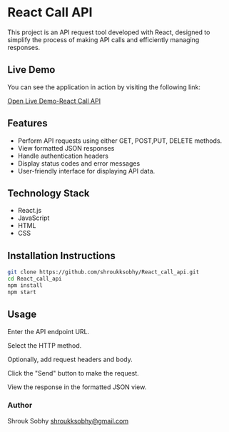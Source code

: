 # React Call API

This project is an API request tool developed with React, designed to simplify the process of making API calls and efficiently managing responses.

## Live Demo

You can see the application in action by visiting the following link:

[Open Live Demo-React Call API](https://reactcallapi.netlify.app/)

## Features

- Perform API requests using either GET, POST,PUT, DELETE methods.
- View formatted JSON responses
- Handle authentication headers
- Display status codes and error messages
- User-friendly interface for displaying API data.

## Technology Stack

- React.js
- JavaScript
- HTML
- CSS

## Installation Instructions
```bash
git clone https://github.com/shroukksobhy/React_call_api.git
cd React_call_api
npm install
npm start
```
## Usage

Enter the API endpoint URL.

Select the HTTP method.

Optionally, add request headers and body.

Click the "Send" button to make the request.

View the response in the formatted JSON view.

### Author

Shrouk Sobhy
shroukksobhy@gmail.com 
